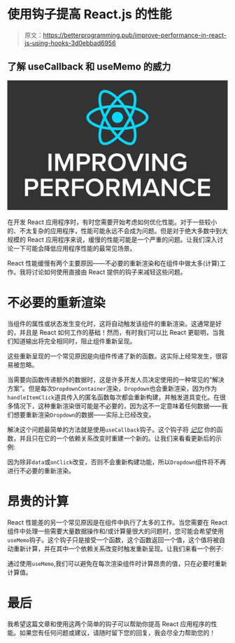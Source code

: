 # 使用钩子提高 React.js 的性能

> 原文：<https://betterprogramming.pub/improve-performance-in-react-js-using-hooks-3d0ebbad6956>

## 了解 useCallback 和 useMemo 的威力

![](img/4b9f6c25cef7bb7ac7325dca493a5fad.png)

在开发 React 应用程序时，有时您需要开始考虑如何优化性能。对于一些较小的、不太复杂的应用程序，性能可能永远不会成为问题。但是对于绝大多数中到大规模的 React 应用程序来说，缓慢的性能可能是一个严重的问题。让我们深入讨论一下可能会降低应用程序性能的最常见场景。

React 性能缓慢有两个主要原因——不必要的重新渲染和在组件中做太多(计算)工作。我将讨论如何使用直接由 React 提供的钩子来减轻这些问题。

# 不必要的重新渲染

当组件的属性或状态发生变化时，这将自动触发该组件的重新渲染。这通常是好的，并且是 React 如何工作的基础！然而，有时我们可以比 React 更聪明，当我们知道输出将完全相同时，阻止组件重新呈现。

这些重新呈现的一个常见原因是向组件传递了新的函数。这实际上经常发生，很容易被忽略。

当需要向函数传递额外的数据时，这是许多开发人员决定使用的一种常见的“解决方案”。但是每次`DropdownContainer`渲染，`Dropdown`也会重新渲染，因为作为`handleItemClick`道具传入的匿名函数每次都会重新构建，并触发道具变化。在很多情况下，这种重新渲染很可能是不必要的，因为这不一定意味着任何数据——我们想要重新渲染`Dropdown`的数据——实际上已经改变。

解决这个问题最简单的方法就是使用`useCallback`钩子。这个钩子将 [*记忆*](https://codeburst.io/understanding-memoization-in-3-minutes-2e58daf33a19) 你的函数，并且只在它的一个依赖关系改变时重建一个新的。让我们来看看更新后的示例:

因为除非`data`或`onClick`改变，否则不会重新构建功能，所以`Dropdown`组件将不再进行不必要的重新渲染。

# 昂贵的计算

React 性能差的另一个常见原因是在组件中执行了太多的工作。当您需要在 React 组件中处理一些需要大量数据操作和/或计算量很大的问题时，您可能会希望使用`useMemo`钩子。这个钩子只是接受一个函数，这个函数返回一个值，这个值将被自动重新计算，并在其中一个依赖关系改变时触发重新呈现。让我们来看一个例子:

通过使用`useMemo`,我们可以避免在每次渲染组件时计算昂贵的值，只在必要时重新计算值。

# 最后

我希望这篇文章和使用这两个简单的钩子可以帮助你提高 React 应用程序的性能。如果您有任何问题或建议，请随时留下您的回复，我会尽全力帮助您的！